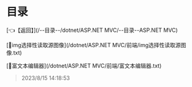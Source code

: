 # 目录  


[👈【返回】](/--目录--/dotnet/ASP.NET MVC/--目录--ASP.NET MVC)  


[📜img选择性读取源图像](/dotnet/ASP.NET MVC/前端/img选择性读取源图像.txt)  

[📜富文本编辑器](/dotnet/ASP.NET MVC/前端/富文本编辑器.txt)  







> 2023/8/15 14:18:53
